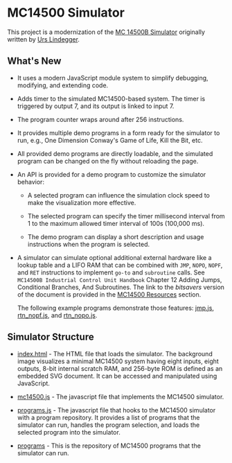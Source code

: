 # MC14500 Simulator

This project is a modernization of the [MC 14500B Simulator](https://www.linurs.org/mc14500sim/index.html) originally written by [Urs Lindegger](https://www.linurs.org/).

## What's New

- It uses a modern JavaScript module system to simplify debugging, modifying, and extending code.

- Adds timer to the simulated MC14500-based system. The timer is triggered by output 7, and its output is linked to
  input 7.

- The program counter wraps around after 256 instructions.

- It provides multiple demo programs in a form ready for the simulator to run, e.g., One Dimension Conway's Game of
  Life, Kill the Bit, etc.

- All provided demo programs are directly loadable, and the simulated program can be changed on the fly without
  reloading the page.

- An API is provided for a demo program to customize the simulator behavior:

    - A selected program can influence the simulation clock speed to make the visualization more effective.

    - The selected program can specify the timer millisecond interval from 1 to the maximum allowed timer interval of
      100s (100,000 ms).

    - The demo program can display a short description and usage instructions when the program is selected.

- A simulator can simulate optional additional external hardware like a lookup table and a LIFO RAM that can be
  combined with `JMP`, `NOPO`, `NOPF`, and `RET` instructions to implement `go-to` and `subroutine` calls. See
  `MC14500B Industrial Control Unit Handbook` Chapter 12 Adding Jumps, Conditional Branches, And Subroutines. The link
  to the _bitsavers_ version of the document is provided in the [MC14500 Resources](../README.md#mc14500-resources)
  section.

  The following example programs demonstrate those features: [jmp.js](programs/jmp.js), [rtn_nopf.js](programs/rtn_nopf.js),
  and [rtn_nopo.js](programs/rtn_nopo.js).

## Simulator Structure

- [index.html](index.html) - The HTML file that loads the simulator. The background image visualizes a minimal MC14500
  system having eight inputs, eight outputs, 8-bit internal scratch RAM, and 256-byte ROM is defined as an embedded SVG
  document. It can be accessed and manipulated using JavaScript.

- [mc14500.js](mc14500.js) - The javascript file that implements the MC14500 simulator.

- [programs.js](programs.js) - The javascript file that hooks to the MC14500 simulator with a program repository. It
  provides a list of programs that the simulator can run, handles the program selection, and loads the selected program
  into the simulator.

- [programs](programs) - This is the repository of MC14500 programs that the simulator can run.

